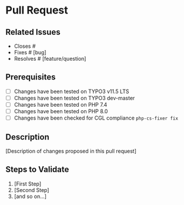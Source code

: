 # Pull Request

## Related Issues

* Closes #
* Fixes # [bug]
* Resolves # [feature/question]

## Prerequisites

* [ ] Changes have been tested on TYPO3 v11.5 LTS
* [ ] Changes have been tested on TYPO3 dev-master
* [ ] Changes have been tested on PHP 7.4
* [ ] Changes have been tested on PHP 8.0
* [ ] Changes have been checked for CGL compliance `php-cs-fixer fix`

## Description

[Description of changes proposed in this pull request]

## Steps to Validate

1. [First Step]
2. [Second Step]
3. [and so on...]
